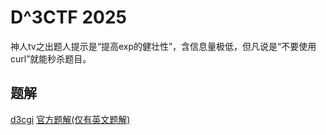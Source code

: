 # D^3CTF 2025

神人tv之出题人提示是“提高exp的健壮性”，含信息量极低，但凡说是“不要使用curl”就能秒杀题目。

## 题解

[d3cgi](d3cgi.md)
[官方题解(仅有英文题解)](https://github.com/D-3CTF/D3CTF-2025-Official-Writeup/blob/main/D3CTF-2025-Official-Writeup-EN.pdf)
